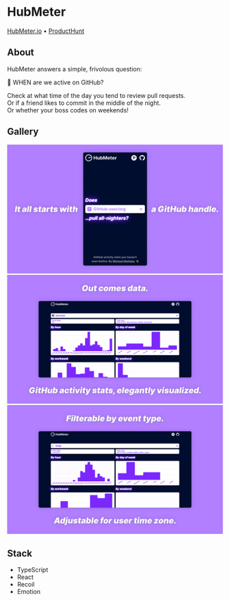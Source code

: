 # HubMeter

[HubMeter.io](https://hubmeter.io) • [ProductHunt](https://www.producthunt.com/posts/hubmeter)

## About

HubMeter answers a simple, frivolous question:

🧐 WHEN are we active on GitHub?

Check at what time of the day you tend to review pull requests.  
Or if a friend likes to commit in the middle of the night.  
Or whether your boss codes on weekends!

## Gallery

![It all starts with a GitHub handle.](/public/readme-1.png)
![Out comes data. GitHub activity stats, elegantly visualized.](/public/readme-2.png)
![Filterable by event type. Adjustable for user time zone.](/public/readme-3.png)

## Stack

-   TypeScript
-   React
-   Recoil
-   Emotion

